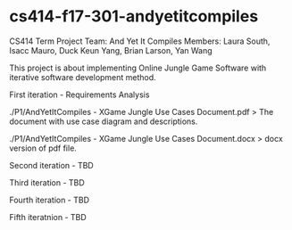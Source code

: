 # cs414-f17-301-andyetitcompiles
CS414 Term Project
Team: And Yet It Compiles
Members: Laura South, Isacc Mauro, Duck Keun Yang, Brian Larson, Yan Wang

This project is about implementing Online Jungle Game Software with iterative software development method.

First iteration - Requirements Analysis

 ./P1/AndYetItCompiles - XGame Jungle Use Cases Document.pdf > The document with use case diagram and descriptions.
 
 ./P1/AndYetItCompiles - XGame Jungle Use Cases Document.docx > docx version of pdf file.

Second iteration - TBD

Third iteration - TBD

Fourth iteration - TBD

Fifth iteratnion - TBD
